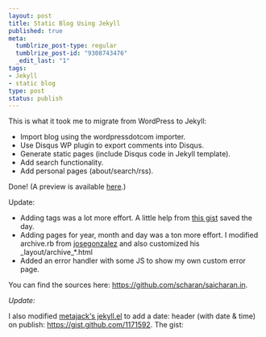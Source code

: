 ```yaml
--- 
layout: post
title: Static Blog Using Jekyll
published: true
meta: 
  tumblrize_post-type: regular
  tumblrize_post-id: "9308743476"
  _edit_last: "1"
tags: 
- Jekyll
- static blog
type: post
status: publish
---
```

This is what it took me to migrate from WordPress to Jekyll:

* Import blog using the wordpressdotcom importer.
* Use Disqus WP plugin to export comments into Disqus.
* Generate static pages (include Disqus code in Jekyll template).
* Add search functionality.
* Add personal pages (about/search/rss).

Done! (A preview is available [here](http://aws.saicharan.in).)


Update: 

* Adding tags was a lot more effort. A little help from [this gist](https://gist.github.com/143571#gistcomment-7054) saved the day.
* Adding pages for year, month and day was a ton more effort. I modified archive.rb from [josegonzalez](https://github.com/josegonzalez/josediazgonzalez.com/_plugins) and also customized his \_layout/archive\_*.html
* Added an error handler with some JS to show my own custom error page.

You can find the sources here: <https://github.com/scharan/saicharan.in>.

_Update:_

I also modified [metajack's jekyll.el](https://github.com/metajack/jekyll/blob/master/emacs/jekyll.el) to add a date: header (with date & time) on publish: <https://gist.github.com/1171592>. The gist:

<script src="https://gist.github.com/1171592.js?file=jekyll.el"></script>